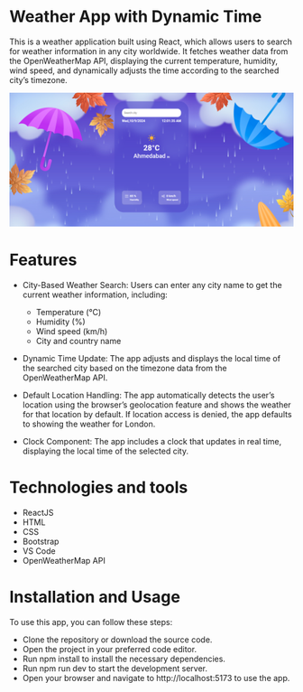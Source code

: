 # Weather App with Dynamic Time

This is a weather application built using React, which allows users to search for weather information in any city worldwide. It fetches weather data from the OpenWeatherMap API, displaying the current temperature, humidity, wind speed, and dynamically adjusts the time according to the searched city’s timezone.

![alt text](src/assets/app_ui.png)
# Features

* City-Based Weather Search: Users can enter any city name to get the current weather information, including:
    * Temperature (°C)
    * Humidity (%)
    * Wind speed (km/h)
    * City and country name

* Dynamic Time Update: The app adjusts and displays the local time of the searched city based on the timezone data from the OpenWeatherMap API.
* Default Location Handling: The app automatically detects the user’s location using the browser’s geolocation feature and shows the weather for that location by default. If location access is denied, the app defaults to showing the weather for London.
* Clock Component: The app includes a clock that updates in real time, displaying the local time of the selected city.

# Technologies and tools 

* ReactJS
* HTML
* CSS
* Bootstrap
* VS Code
* OpenWeatherMap API

# Installation and Usage
To use this app, you can follow these steps:


* Clone the repository or download the source code.
* Open the project in your preferred code editor.
* Run npm install to install the necessary dependencies.
* Run npm run dev to start the development server.
* Open your browser and navigate to http://localhost:5173 to use the app.